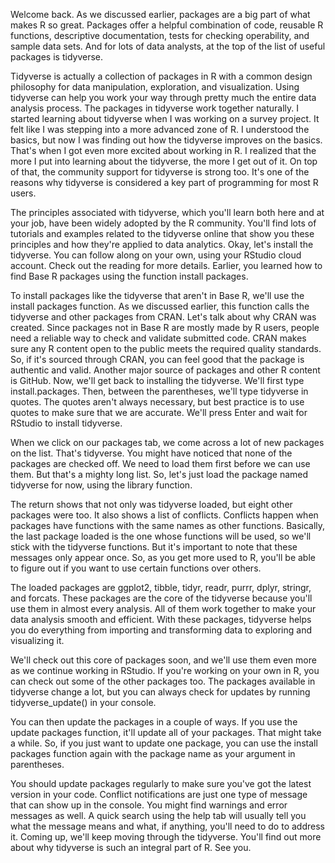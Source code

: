 
Welcome back. As we discussed earlier, packages are a big part of what makes R so great. Packages offer a helpful combination of code, reusable R functions, descriptive documentation, tests for checking operability, and sample data sets. And for lots of data analysts, at the top of the list of useful packages is tidyverse. 

Tidyverse is actually a collection of packages in R with a common design philosophy for data manipulation, exploration, and visualization. Using tidyverse can help you work your way through pretty much the entire data analysis process. The packages in tidyverse work together naturally. I started learning about tidyverse when I was working on a survey project. It felt like I was stepping into a more advanced zone of R. I understood the basics, but now I was finding out how the tidyverse improves on the basics. That's when I got even more excited about working in R. I realized that the more I put into learning about the tidyverse, the more I get out of it. On top of that, the community support for tidyverse is strong too. It's one of the reasons why tidyverse is considered a key part of programming for most R users. 

The principles associated with tidyverse, which you'll learn both here and at your job, have been widely adopted by the R community. You'll find lots of tutorials and examples related to the tidyverse online that show you these principles and how they're applied to data analytics. Okay, let's install the tidyverse. You can follow along on your own, using your RStudio cloud account. Check out the reading for more details. Earlier, you learned how to find Base R packages using the function install packages. 

To install packages like the tidyverse that aren't in Base R, we'll use the install packages function. As we discussed earlier, this function calls the tidyverse and other packages from CRAN. Let's talk about why CRAN was created. Since packages not in Base R are mostly made by R users, people need a reliable way to check and validate submitted code. CRAN makes sure any R content open to the public meets the required quality standards. So, if it's sourced through CRAN, you can feel good that the package is authentic and valid. Another major source of packages and other R content is GitHub. Now, we'll get back to installing the tidyverse. We'll first type install.packages. Then, between the parentheses, we'll type tidyverse in quotes. The quotes aren't always necessary, but best practice is to use quotes to make sure that we are accurate. We'll press Enter and wait for RStudio to install tidyverse.

When we click on our packages tab, we come across a lot of new packages on the list. That's tidyverse. You might have noticed that none of the packages are checked off. We need to load them first before we can use them. But that's a mighty long list. So, let's just load the package named tidyverse for now, using the library function.

The return shows that not only was tidyverse loaded, but eight other packages were too. It also shows a list of conflicts. Conflicts happen when packages have functions with the same names as other functions. Basically, the last package loaded is the one whose functions will be used, so we'll stick with the tidyverse functions. But it's important to note that these messages only appear once. So, as you get more used to R, you'll be able to figure out if you want to use certain functions over others. 

The loaded packages are ggplot2, tibble, tidyr, readr, purrr, dplyr, stringr, and forcats. These packages are the core of the tidyverse because you'll use them in almost every analysis. All of them work together to make your data analysis smooth and efficient. With these packages, tidyverse helps you do everything from importing and transforming data to exploring and visualizing it. 

We'll check out this core of packages soon, and we'll use them even more as we continue working in RStudio. If you're working on your own in R, you can check out some of the other packages too. The packages available in tidyverse change a lot, but you can always check for updates by running tidyverse_update() in your console. 

You can then update the packages in a couple of ways. If you use the update packages function, it'll update all of your packages. That might take a while. So, if you just want to update one package, you can use the install packages function again with the package name as your argument in parentheses. 

You should update packages regularly to make sure you've got the latest version in your code. Conflict notifications are just one type of message that can show up in the console. You might find warnings and error messages as well. A quick search using the help tab will usually tell you what the message means and what, if anything, you'll need to do to address it. Coming up, we'll keep moving through the tidyverse. You'll find out more about why tidyverse is such an integral part of R. See you.